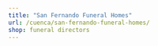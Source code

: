 ```yaml
---
title: "San Fernando Funeral Homes"
url: /cuenca/san-fernando-funeral-homes/
shop: funeral directors
---
```

